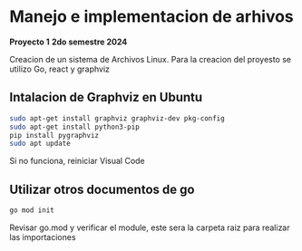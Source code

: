 # Manejo e implementacion de arhivos
**Proyecto 1**
__2do semestre 2024__

Creacion de un sistema de Archivos Linux.
Para la creacion del proyesto se utilizo Go, react y graphviz

## Intalacion de Graphviz en Ubuntu
```sh
sudo apt-get install graphviz graphviz-dev pkg-config
sudo apt-get install python3-pip
pip install pygraphviz
sudo apt update
```
Si no funciona, reiniciar Visual Code

## Utilizar otros documentos de go
```sh
go mod init
```
Revisar go.mod y verificar el module, este sera la carpeta raiz para realizar las importaciones
